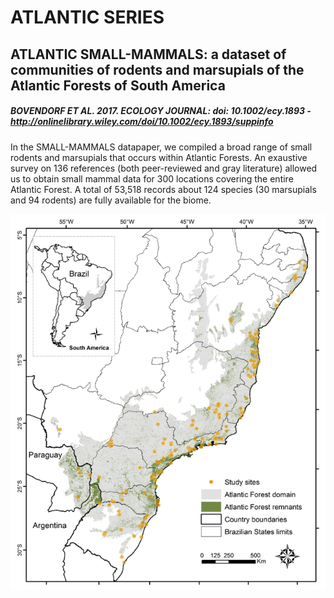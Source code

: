 # ATLANTIC SERIES

## ATLANTIC SMALL-MAMMALS: a dataset of communities of rodents and marsupials of the Atlantic Forests of South America	

##### BOVENDORF ET AL. 2017. ECOLOGY JOURNAL: doi: 10.1002/ecy.1893 - http://onlinelibrary.wiley.com/doi/10.1002/ecy.1893/suppinfo

In the SMALL-MAMMALS datapaper, we compiled a broad range of small rodents and marsupials that occurs within Atlantic Forests. An exaustive survey on 136 references (both peer-reviewed and gray literature) allowed us to obtain small mammal data for 300 locations covering the entire Atlantic Forest. A total of 53,518 records about 124 species (30 marsupials and 94 rodents) are fully available for the biome. 

<p align="center"> 
<img src="FIG01_major.png">
</p>



